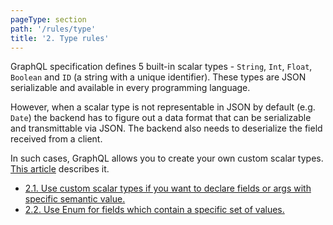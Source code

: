 ```yaml
---
pageType: section
path: '/rules/type'
title: '2. Type rules'
---
```


GraphQL specification defines 5 built-in scalar types - `String`, `Int`, `Float`, `Boolean` and `ID` (a string with a unique identifier). These types are JSON serializable and available in every programming language.

However, when a scalar type is not representable in JSON by default (e.g. `Date`) the backend has to figure out a data format that can be serializable and transmittable via JSON. The backend also needs to deserialize the field received from a client.

In such cases, GraphQL allows you to create your own custom scalar types. [This article](../types/README.md#custom-scalar-types) describes it.

<!-- card-links -->

- [2.1. Use custom scalar types if you want to declare fields or args with specific semantic value.](./type-custom-scalars.md)
- [2.2. Use Enum for fields which contain a specific set of values.](./type-enumerable.md)
